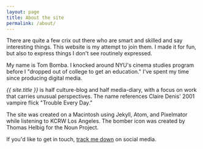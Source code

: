 ```yaml
---
layout: page
title: About the site
permalink: /about/
---
```


There are quite a few crix out there who are smart and skilled and say interesting things. This website is my attempt to join them. I made it for fun, but also to express things I don't see routinely expressed.

My name is Tom Bomba. I knocked around NYU's cinema studies program before I "dropped out of college to get an education." I've spent my time since producing digital media.

_{{ site.title }}_ is half culture-blog and half media-diary, with a focus on work that carries unusual perspectives. The name references Claire Denis' 2001 vampire flick "Trouble Every&nbsp;Day."

The site was created on a Macintosh using Jekyll, Atom, and Pixelmator while listening to KCRW Los Angeles. The bomber icon was created by Thomas Helbig for the Noun Project.

If you'd like to get in touch, [track me down](https://twitter.com/search?l=&q=tom%20bomba%20troubleday&src=typd) on social media.
